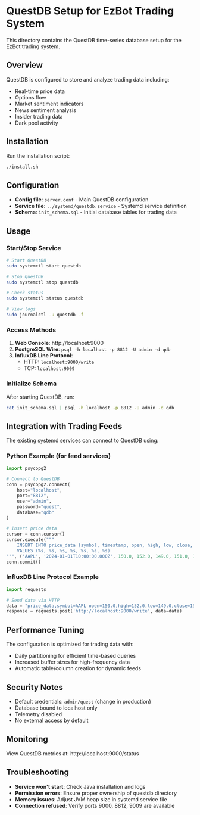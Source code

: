 # QuestDB Setup for EzBot Trading System

This directory contains the QuestDB time-series database setup for the EzBot trading system.

## Overview

QuestDB is configured to store and analyze trading data including:
- Real-time price data
- Options flow
- Market sentiment indicators
- News sentiment analysis
- Insider trading data
- Dark pool activity

## Installation

Run the installation script:
```bash
./install.sh
```

## Configuration

- **Config file**: `server.conf` - Main QuestDB configuration
- **Service file**: `../systemd/questdb.service` - Systemd service definition
- **Schema**: `init_schema.sql` - Initial database tables for trading data

## Usage

### Start/Stop Service
```bash
# Start QuestDB
sudo systemctl start questdb

# Stop QuestDB
sudo systemctl stop questdb

# Check status
sudo systemctl status questdb

# View logs
sudo journalctl -u questdb -f
```

### Access Methods

1. **Web Console**: http://localhost:9000
2. **PostgreSQL Wire**: `psql -h localhost -p 8812 -U admin -d qdb`
3. **InfluxDB Line Protocol**:
   - HTTP: `localhost:9000/write`
   - TCP: `localhost:9009`

### Initialize Schema

After starting QuestDB, run:
```bash
cat init_schema.sql | psql -h localhost -p 8812 -U admin -d qdb
```

## Integration with Trading Feeds

The existing systemd services can connect to QuestDB using:

### Python Example (for feed services)
```python
import psycopg2

# Connect to QuestDB
conn = psycopg2.connect(
    host="localhost",
    port="8812",
    user="admin",
    password="quest",
    database="qdb"
)

# Insert price data
cursor = conn.cursor()
cursor.execute("""
    INSERT INTO price_data (symbol, timestamp, open, high, low, close, volume)
    VALUES (%s, %s, %s, %s, %s, %s, %s)
""", ('AAPL', '2024-01-01T10:00:00.000Z', 150.0, 152.0, 149.0, 151.0, 1000000))
conn.commit()
```

### InfluxDB Line Protocol Example
```python
import requests

# Send data via HTTP
data = "price_data,symbol=AAPL open=150.0,high=152.0,low=149.0,close=151.0,volume=1000000i"
response = requests.post('http://localhost:9000/write', data=data)
```

## Performance Tuning

The configuration is optimized for trading data with:
- Daily partitioning for efficient time-based queries
- Increased buffer sizes for high-frequency data
- Automatic table/column creation for dynamic feeds

## Security Notes

- Default credentials: `admin/quest` (change in production)
- Database bound to localhost only
- Telemetry disabled
- No external access by default

## Monitoring

View QuestDB metrics at: http://localhost:9000/status

## Troubleshooting

- **Service won't start**: Check Java installation and logs
- **Permission errors**: Ensure proper ownership of questdb directory
- **Memory issues**: Adjust JVM heap size in systemd service file
- **Connection refused**: Verify ports 9000, 8812, 9009 are available